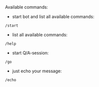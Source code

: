 Available commands:  

- start bot and list all available commands:
```
/start
```

- list all available commands:  
```
/help
``` 

- start Q/A-session:  
```
/go
```

- just echo your message:
```
/echo
```            

